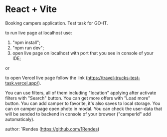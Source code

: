 # React + Vite

Booking campers application. Test task for GO-IT.

to run live page at localhost use:

1.  "npm install";
2.  "npm run dev";
3.  open live page on localhost with port that you see in console of your IDE;

or

to open Vercel live page follow the link (https://travel-trucks-test-task.vercel.app/).

You can use filters, all of them including "location" applying after activate filters with "Search" button.
You can get more offers with "Load more" button.
You can add camper to favorite, it's also saves to local storage.
You can on camper page open photo in modal.
You can check the user-data that will be sended to backend in console of your browser ("camperId" add automaticaly).

author: 1Rendes (https://github.com/1Rendes)
